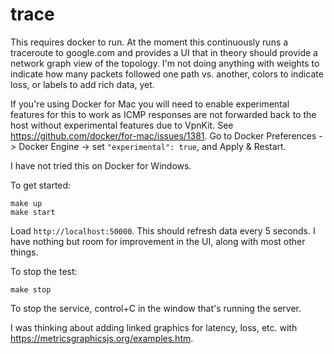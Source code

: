 # trace

This requires docker to run.  At the moment this continuously runs a traceroute
to google.com and provides a UI that in theory should provide a network graph
view of the topology.  I'm not doing anything with weights to indicate how many
packets followed one path vs. another, colors to indicate loss, or labels to add
rich data, yet.

If you're using Docker for Mac you will need to enable experimental features for
this to work as ICMP responses are not forwarded back to the host without
experimental features due to VpnKit.  See
https://github.com/docker/for-mac/issues/1381.  Go to Docker Preferences ->
Docker Engine -> set `"experimental": true`, and Apply & Restart.

I have not tried this on Docker for Windows.

To get started:

```
make up
make start
```

Load `http://localhost:50000`.  This should refresh data every 5 seconds.  I
have nothing but room for improvement in the UI, along with most other things.

To stop the test:

```
make stop
```

To stop the service, control+C in the window that's running the server.

I was thinking about adding linked graphics for latency, loss, etc. with
https://metricsgraphicsjs.org/examples.htm.

